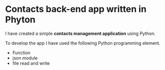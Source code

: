 # Contacts back-end app written in Phyton

I have created a simple **contacts management application** using Python.

To develop the app I have used the following Python programming element.

- Function
- json module
- file read and write

